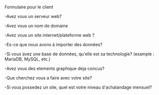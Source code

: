 Formulaire pour le client

-Avez vous un serveur web?

-Avez vous un nom de domaine

-Avez vous un site internet/plateforme web ?

-Es-ce que nous avons à importer des données?

-Si vous avez une base de données, qu'elle est sa technologie? (example : MariaDB, MySQL, etc.)

-Avez vous des elements graphique deja concus?

-Que cherchez vous a faire avec votre site?

-Si vous possedez un site, quel est votre niveau d'achalandage mensuel?
